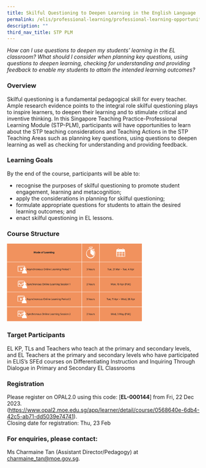 ```yaml
---
title: Skilful Questioning to Deepen Learning in the English Language
permalink: /elis/professional-learning/professional-learning-opportunities/skilful-questioning-deepen-learning/
description: ""
third_nav_title: STP PLM
---
```

<em>  How can I use questions to deepen my students’ learning in the EL classroom? What should I consider when planning key questions, using questions to deepen learning, checking for understanding and providing feedback to enable my students to attain the intended learning outcomes?</em>

### Overview

   

Skilful questioning is a fundamental pedagogical skill for every teacher. Ample research evidence points to the integral role skilful questioning plays to inspire learners, to deepen their learning and to stimulate critical and inventive thinking. In this Singapore Teaching Practice-Professional Learning Module (STP-PLM), participants will have opportunities to learn about the STP teaching considerations and Teaching Actions in the STP Teaching Areas such as planning key questions, using questions to deepen learning as well as checking for understanding and providing feedback.

### Learning Goals

By the end of the course, participants will be able to:

*   recognise the purposes of skilful questioning to promote student engagement, learning and metacognition;
*   apply the considerations in planning for skilful questioning;
*   formulate appropriate questions for students to attain the desired learning outcomes; and
*   enact skilful questioning in EL lessons.

### Course Structure

<img src="/images/course%20structure%207.png" style="width:70%">
		 
### Target Participants
EL KP, TLs and Teachers who teach at the primary and secondary levels, and EL Teachers at the primary and secondary levels who have participated in ELIS’s SFEd courses on Differentiating Instruction and Inquiring Through Dialogue in Primary and Secondary EL Classrooms

### Registration


Please register on&nbsp;OPAL2.0&nbsp;using this code:&nbsp;[**EL-000144**] from Fri, 22 Dec 2023. (https://www.opal2.moe.edu.sg/app/learner/detail/course/0568640e-6db4-42c5-ab71-dd5039e74741).  
Closing date for registration: Thu, 23 Feb

### For enquiries, please contact:
Ms Charmaine Tan (Assistant Director/Pedagogy) at 
<a href="mailto:charmaine_tan@moe.gov.sg">charmaine_tan@moe.gov.sg.</a>